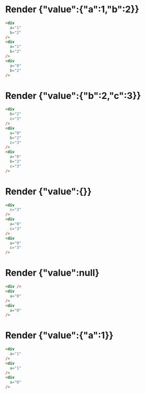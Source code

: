 # Render {"value":{"a":1,"b":2}}
```html
<div
  a="1"
  b="2"
/>
<div
  a="1"
  b="2"
/>
<div
  a="0"
  b="2"
/>
```


# Render {"value":{"b":2,"c":3}}
```html
<div
  b="2"
  c="3"
/>
<div
  a="0"
  b="2"
  c="3"
/>
<div
  a="0"
  b="2"
  c="3"
/>
```


# Render {"value":{}}
```html
<div
  c="3"
/>
<div
  a="0"
  c="3"
/>
<div
  a="0"
  c="3"
/>
```


# Render {"value":null}
```html
<div />
<div
  a="0"
/>
<div
  a="0"
/>
```


# Render {"value":{"a":1}}
```html
<div
  a="1"
/>
<div
  a="1"
/>
<div
  a="0"
/>
```